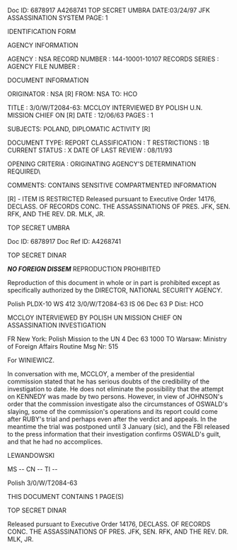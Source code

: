 Doc ID: 6878917 A4268741
TOP SECRET UMBRA DATE:03/24/97
JFK ASSASSINATION SYSTEM PAGE: 1

IDENTIFICATION FORM

AGENCY INFORMATION

AGENCY : NSA
RECORD NUMBER : 144-10001-10107
RECORDS SERIES :
AGENCY FILE NUMBER :

DOCUMENT INFORMATION

ORIGINATOR : NSA [R]
FROM: NSA
TO: HCO

TITLE :
3/0/W/T2084-63: MCCLOY INTERVIEWED BY POLISH U.N. MISSION CHIEF ON [R]
DATE : 12/06/63
PAGES : 1

SUBJECTS:
POLAND, DIPLOMATIC ACTIVITY [R]

DOCUMENT TYPE: REPORT
CLASSIFICATION : T
RESTRICTIONS : 1B
CURRENT STATUS : X
DATE OF LAST REVIEW : 08/11/93

OPENING CRITERIA :
ORIGINATING AGENCY'S DETERMINATION REQUIRED\

COMMENTS:
CONTAINS SENSITIVE COMPARTMENTED INFORMATION

[R] - ITEM IS RESTRICTED
Released pursuant to Executive Order 14176, DECLASS. OF RECORDS CONC. THE ASSASSINATIONS OF PRES. JFK, SEN.
RFK, AND THE REV. DR. MLK, JR.

TOP SECRET UMBRA

Doc ID: 6878917 Doc Ref ID: A4268741

TOP SECRET DINAR

*****NO FOREIGN DISSEM*****
REPRODUCTION PROHIBITED

Reproduction of this document in whole or in part
is prohibited except as specifically authorized
by the DIRECTOR, NATIONAL SECURITY AGENCY.

Polish PLDX-10 WS 412 3/0/W/T2084-63
IS 06 Dec 63 P
Dist: HCO

MCCLOY INTERVIEWED BY POLISH UN MISSION CHIEF ON ASSASSINATION
INVESTIGATION

FR New York: Polish Mission to the UN 4 Dec 63 1000
TO Warsaw: Ministry of Foreign Affairs Routine
Msg Nr: 515

For WINIEWICZ.

In conversation with me, MCCLOY, a member of the presidential
commission stated that he has serious doubts of the credibility
of the investigation to date. He does not eliminate the possibility
that the attempt on KENNEDY was made by two persons. However, in
view of JOHNSON's order that the commission investigate also the
circumstances of OSWALD's slaying, some of the commission's
operations and its report could come after RUBY's trial and perhaps
even after the verdict and appeals. In the meantime the trial
was postponed until 3 January (sic), and the FBI released to the
press information that their investigation confirms OSWALD's guilt,
and that he had no accomplices.

LEWANDOWSKI

MS -- CN -- TI --

Polish 3/0/W/T2084-63

THIS DOCUMENT CONTAINS 1 PAGE(S)

TOP SECRET DINAR

Released pursuant to Executive Order 14176, DECLASS. OF RECORDS CONC. THE ASSASSINATIONS OF PRES. JFK, SEN.
RFK, AND THE REV. DR. MLK, JR.
